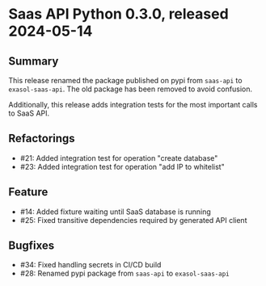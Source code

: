 # Saas API Python 0.3.0, released 2024-05-14

## Summary

This release renamed the package published on pypi from `saas-api` to `exasol-saas-api`. The old package has been removed to avoid confusion.

Additionally, this release adds integration tests for the most important calls to SaaS API.

## Refactorings

* #21: Added integration test for operation "create database"
* #23: Added integration test for operation "add IP to whitelist"

## Feature

* #14: Added fixture waiting until SaaS database is running
* #25: Fixed transitive dependencies required by generated API client

## Bugfixes

* #34: Fixed handling secrets in CI/CD build
* #28: Renamed pypi package from `saas-api` to `exasol-saas-api`
